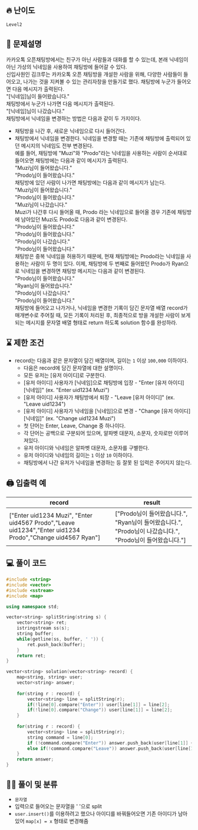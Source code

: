 ## 🔥 난이도
`Level2`

## 📝 문제설명
카카오톡 오픈채팅방에서는 친구가 아닌 사람들과 대화를 할 수 있는데, 본래 닉네임이 아닌 가상의 닉네임을 사용하여 채팅방에 들어갈 수 있다.   
신입사원인 김크루는 카카오톡 오픈 채팅방을 개설한 사람을 위해, 다양한 사람들이 들어오고, 나가는 것을 지켜볼 수 있는 관리자창을 만들기로 했다. 채팅방에 누군가 들어오면 다음 메시지가 출력된다.   
"[닉네임]님이 들어왔습니다."   
채팅방에서 누군가 나가면 다음 메시지가 출력된다.   
"[닉네임]님이 나갔습니다."   
채팅방에서 닉네임을 변경하는 방법은 다음과 같이 두 가지이다.
- 채팅방을 나간 후, 새로운 닉네임으로 다시 들어간다.
- 채팅방에서 닉네임을 변경한다.
닉네임을 변경할 때는 기존에 채팅방에 출력되어 있던 메시지의 닉네임도 전부 변경된다.   
예를 들어, 채팅방에 "Muzi"와 "Prodo"라는 닉네임을 사용하는 사람이 순서대로 들어오면 채팅방에는 다음과 같이 메시지가 출력된다.   
"Muzi님이 들어왔습니다."   
"Prodo님이 들어왔습니다."   
채팅방에 있던 사람이 나가면 채팅방에는 다음과 같이 메시지가 남는다.   
"Muzi님이 들어왔습니다."   
"Prodo님이 들어왔습니다."   
"Muzi님이 나갔습니다."   
Muzi가 나간후 다시 들어올 때, Prodo 라는 닉네임으로 들어올 경우 기존에 채팅방에 남아있던 Muzi도 Prodo로 다음과 같이 변경된다.   
"Prodo님이 들어왔습니다."   
"Prodo님이 들어왔습니다."   
"Prodo님이 나갔습니다."   
"Prodo님이 들어왔습니다."   
채팅방은 중복 닉네임을 허용하기 때문에, 현재 채팅방에는 Prodo라는 닉네임을 사용하는 사람이 두 명이 있다. 이제, 채팅방에 두 번째로 들어왔던 Prodo가 Ryan으로 닉네임을 변경하면 채팅방 메시지는 다음과 같이 변경된다.   
"Prodo님이 들어왔습니다."   
"Ryan님이 들어왔습니다."   
"Prodo님이 나갔습니다."   
"Prodo님이 들어왔습니다."   
채팅방에 들어오고 나가거나, 닉네임을 변경한 기록이 담긴 문자열 배열 record가 매개변수로 주어질 때, 모든 기록이 처리된 후, 최종적으로 방을 개설한 사람이 보게 되는 메시지를 문자열 배열 형태로 return 하도록 solution 함수를 완성하라.

## ⌛️ 제한 조건
- record는 다음과 같은 문자열이 담긴 배열이며, 길이는 `1` 이상 `100,000` 이하이다.
  - 다음은 record에 담긴 문자열에 대한 설명이다.
  - 모든 유저는 [유저 아이디]로 구분한다.
  - [유저 아이디] 사용자가 [닉네임]으로 채팅방에 입장 - "Enter [유저 아이디] [닉네임]" (ex. "Enter uid1234 Muzi")
  - [유저 아이디] 사용자가 채팅방에서 퇴장 - "Leave [유저 아이디]" (ex. "Leave uid1234")
  - [유저 아이디] 사용자가 닉네임을 [닉네임]으로 변경 - "Change [유저 아이디] [닉네임]" (ex. "Change uid1234 Muzi")
  - 첫 단어는 Enter, Leave, Change 중 하나이다.
  - 각 단어는 공백으로 구분되어 있으며, 알파벳 대문자, 소문자, 숫자로만 이루어져있다.
  - 유저 아이디와 닉네임은 알파벳 대문자, 소문자를 구별한다.
  - 유저 아이디와 닉네임의 길이는 `1` 이상 `10` 이하이다.
  - 채팅방에서 나간 유저가 닉네임을 변경하는 등 잘못 된 입력은 주어지지 않는다.

## 🖨  입출력 예
record|	result
--|--
["Enter uid1234 Muzi", "Enter uid4567 Prodo","Leave uid1234","Enter uid1234 Prodo","Change uid4567 Ryan"]|	["Prodo님이 들어왔습니다.", "Ryan님이 들어왔습니다.", "Prodo님이 나갔습니다.", "Prodo님이 들어왔습니다."]

## 💻 풀이 코드
```cpp
#include <string>
#include <vector>
#include <sstream>
#include <map>

using namespace std;

vector<string> splitString(string s) {
    vector<string> ret;
    istringstream ss(s);
    string buffer;
    while(getline(ss, buffer, ' ')) {
        ret.push_back(buffer);
    }
    return ret;
}

vector<string> solution(vector<string> record) {
    map<string, string> user;
    vector<string> answer;
    
    for(string r : record) {
        vector<string> line = splitString(r);
        if(!line[0].compare("Enter")) user[line[1]] = line[2];
        if(!line[0].compare("Change")) user[line[1]] = line[2];
    }
    
    for(string r : record) {
        vector<string> line = splitString(r);
        string command = line[0];
        if (!command.compare("Enter")) answer.push_back(user[line[1]] + "님이 들어왔습니다.");
        else if(!command.compare("Leave")) answer.push_back(user[line[1]] + "님이 나갔습니다.");
    }
    return answer;
}
```

## ✍🏻 풀이 및 분류
- `문자열`
- 입력으로 들어오는 문자열을 ' '으로 split
- `user.insert()`를 이용하려고 했으나 아이디를 바꿔들어오면 기존 아이디가 남아있어 `map[x] = x` 형태로 변경해줌